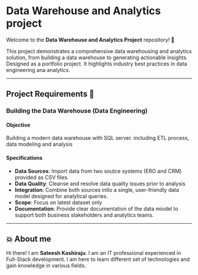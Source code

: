 # Data Warehouse and Analytics project

Welcome to the **Data Warehouse and Analytics Project** repository! 🚀

This project demonstrates a comprehensive data warehousing and analytics solution, from building a data warehouse to generating actionable insights. Designed as a portfolio project. It highlights industry best practices in data engineering ana analytics.

---

## Project Requirements 🚀

### Building the Data Warehouse (Data Engineering)

#### Objective
Building a modern data warehouse with SQL server. including ETL process, data modeling and analysis

#### Specifications
- **Data Sources**: Import data from two soutce systems (ERO and CRM) provided as CSV files.
- **Data Quality**: Cleanse and resolve data quality issues prior to analysis
- **Integration**: Combine both sources intlo a single, user-friendly data model designed for analytical queries.
- **Scope**: Focus on latest dataset only
- **Documentation**: Provide clear documentation of the data miodel to support both business stakeholders and analytics teams.

---

## 💥 About me 

Hi there! I am **Sateesh Kashiraju**. I am an IT professional experienced in Full-Stack development. I am here to learn different set of technologies and gain knowledge in various fields.


